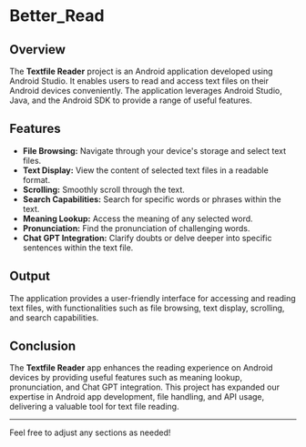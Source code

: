 # Better_Read

## Overview

The **Textfile Reader** project is an Android application developed using Android Studio. It enables users to read and access text files on their Android devices conveniently. The application leverages Android Studio, Java, and the Android SDK to provide a range of useful features.

## Features

- **File Browsing:** Navigate through your device's storage and select text files.
- **Text Display:** View the content of selected text files in a readable format.
- **Scrolling:** Smoothly scroll through the text.
- **Search Capabilities:** Search for specific words or phrases within the text.
- **Meaning Lookup:** Access the meaning of any selected word.
- **Pronunciation:** Find the pronunciation of challenging words.
- **Chat GPT Integration:** Clarify doubts or delve deeper into specific sentences within the text file.

## Output

The application provides a user-friendly interface for accessing and reading text files, with functionalities such as file browsing, text display, scrolling, and search capabilities.

## Conclusion

The **Textfile Reader** app enhances the reading experience on Android devices by providing useful features such as meaning lookup, pronunciation, and Chat GPT integration. This project has expanded our expertise in Android app development, file handling, and API usage, delivering a valuable tool for text file reading.

---

Feel free to adjust any sections as needed!
